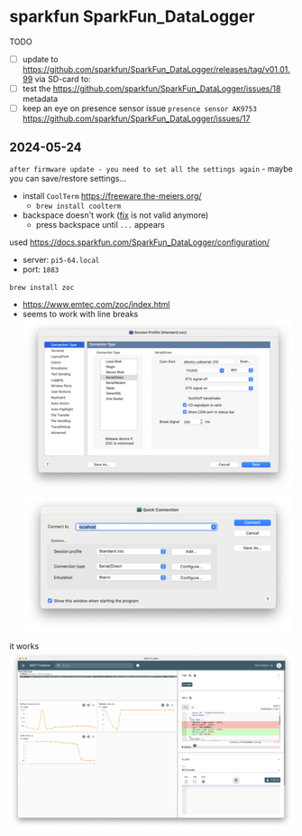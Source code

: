 # sparkfun SparkFun_DataLogger

TODO

 * [ ] update to https://github.com/sparkfun/SparkFun_DataLogger/releases/tag/v01.01.99 via SD-card to:
 * [ ] test the https://github.com/sparkfun/SparkFun_DataLogger/issues/18 metadata
 * [ ] keep an eye on presence sensor issue `presence sensor AK9753` https://github.com/sparkfun/SparkFun_DataLogger/issues/17

## 2024-05-24 

`after firmware update - you need to set all the settings again` - maybe you can save/restore settings...

* install `CoolTerm` https://freeware.the-meiers.org/ 
   * `brew install coolterm`
* backspace doesn't work ([fix](https://learn.sparkfun.com/tutorials/terminal-basics/coolterm-windows-mac-linux#:~:text=If%20you%27re%20getting%20annoyed%20with%20not%20being%20able%20to%20use%20the%20backspace%2C%20turn%20on%20%27Handle%20Backspace%20Character%27%20under%20the%20Terminal%20tab%20under%20Options.) is not valid anymore)
   * press backspace until `...` appears

used https://docs.sparkfun.com/SparkFun_DataLogger/configuration/

* server: `pi5-64.local`
* port: `1883`

`brew install zoc`
* https://www.emtec.com/zoc/index.html
* seems to work with line breaks
![](assets/zoc1.png)![](assets/zoc2.png)

it works
![](assets/mqtt-working.png)
